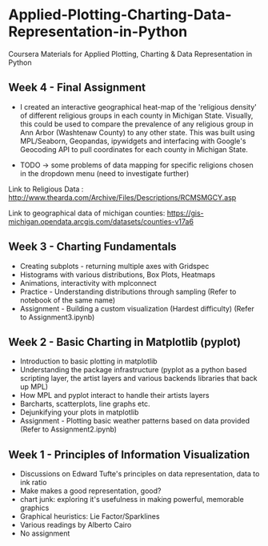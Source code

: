 # Applied-Plotting-Charting-Data-Representation-in-Python
Coursera Materials for Applied Plotting, Charting &amp; Data Representation in Python 


## Week 4 - Final Assignment
- I created an interactive geographical heat-map of the 'religious density' of different religious groups in each county in Michigan State. Visually, this could be used to compare the prevalence of any religious group in Ann Arbor (Washtenaw County) to any other state. This was built using MPL/Seaborn,  Geopandas, ipywidgets and interfacing with Google's Geocoding API to pull coordinates for each county in Michigan State. 

- TODO -> some problems of data mapping for specific religions chosen in the dropdown menu (need to investigate further)

Link to Religious Data : http://www.thearda.com/Archive/Files/Descriptions/RCMSMGCY.asp

Link to geographical data of michigan counties: https://gis-michigan.opendata.arcgis.com/datasets/counties-v17a6

## Week 3 - Charting Fundamentals 
- Creating subplots - returning multiple axes with Gridspec
- Histograms with various distributions, Box Plots, Heatmaps
- Animations, interactivity with mplconnect
- Practice - Understanding distributions through sampling (Refer to notebook of the same name)
- Assignment - Building a custom visualization (Hardest difficulty) (Refer to Assignment3.ipynb)

## Week 2 - Basic Charting in Matplotlib (pyplot)
- Introduction to basic plotting in matplotlib
- Understanding the package infrastructure (pyplot as a python based scripting layer, the artist layers and various backends libraries that back up MPL) 
- How MPL and pyplot interact to handle their artists layers 
- Barcharts, scatterplots, line graphs etc. 
- Dejunkifying your plots in matplotlib 
- Assignment - Plotting basic weather patterns based on data provided (Refer to Assignment2.ipynb)

## Week 1 - Principles of Information Visualization
- Discussions on Edward Tufte's principles on data representation, data to ink ratio
- Make makes a good representation, good? 
- chart junk: exploring it's usefulness in making powerful, memorable graphics 
- Graphical heuristics: Lie Factor/Sparklines
- Various readings by Alberto Cairo 
- No assignment
